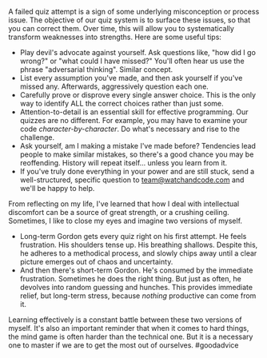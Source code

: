 A failed quiz attempt is a sign of some underlying misconception or process issue. The objective of our quiz system is to surface these issues, so that you can correct them. Over time, this will allow you to systematically transform weaknesses into strengths. Here are some useful tips:

- Play devil's advocate against yourself. Ask questions like, "how did I go wrong?" or "what could I have missed?" You'll often hear us use the phrase "adversarial thinking". Similar concept.
- List every assumption you've made, and then ask yourself if you've missed any. Afterwards, aggressively question each one.
- Carefully prove or disprove every single answer choice. This is the only way to identify ALL the correct choices rather than just some.
- Attention-to-detail is an essential skill for effective programming. Our quizzes are no different. For example, you may have to examine your code _character-by-character_. Do what's necessary and rise to the challenge.
- Ask yourself, am I making a mistake I've made before? Tendencies lead people to make similar mistakes, so there's a good chance you may be reoffending. History will repeat itself... unless you learn from it.
- If you've truly done everything in your power and are still stuck, send a well-structured, specific question to team@watchandcode.com and we'll be happy to help.

From reflecting on my life, I've learned that how I deal with intellectual discomfort can be a source of great strength, or a crushing ceiling. Sometimes, I like to close my eyes and imagine two versions of myself.

- Long-term Gordon gets every quiz right on his first attempt. He feels frustration. His shoulders tense up. His breathing shallows. Despite this, he adheres to a methodical process, and slowly chips away until a clear picture emerges out of chaos and uncertainty.
- And then there's short-term Gordon. He's consumed by the immediate frustration. Sometimes he does the right thing. But just as often, he devolves into random guessing and hunches. This provides immediate relief, but long-term stress, because _nothing_ productive can come from it.

Learning effectively is a constant battle between these two versions of myself. It's also an important reminder that when it comes to hard things, the mind game is often harder than the technical one. But it is a necessary one to master if we are to get the most out of ourselves. #goodadvice
